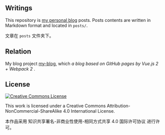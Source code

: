 Writings
-----

This repository is [my personal blog](http://heyuhuan.tk) posts. Posts contents are written in Markdown format and located in `posts/`.

文章在 `posts` 文件夹下。

## Relation
My blog project [my-blog](https://github.com/mike-hor/vue-my-blog), which _a blog based on GitHub pages by Vue.js 2 + Webpack 2_ . 

## License

<a rel="license" href="http://creativecommons.org/licenses/by-nc-sa/4.0/"><img alt="Creative Commons License" style="border-width:0" src="https://i.creativecommons.org/l/by-nc-sa/4.0/88x31.png" /></a>

This work is licensed under a Creative Commons Attribution-NonCommercial-ShareAlike 4.0 International License.

本作品采用 知识共享署名-非商业性使用-相同方式共享 4.0 国际许可协议 进行许可。
